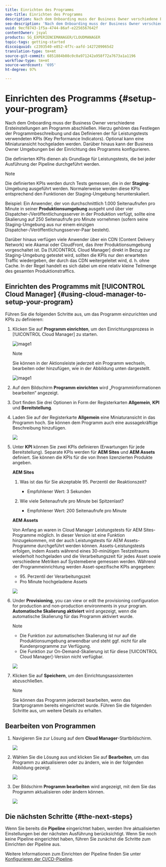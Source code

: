 ```yaml
---
title: Einrichten des Programms
seo-title: Einrichten des Programms
description: Nach dem Onboarding muss der Business Owner verschiedene Ersteinstellungen am Programm vornehmen.
seo-description: 'Nach dem Onboarding muss der Business Owner verschiedene Ersteinstellungen an Adobe AEM Cloud Manager vornehmen. Hierzu gehören das Festlegen der Programmbeschreibung und das Definieren der für Leistungstests verwendeten KPIs. '
uuid: 9ecf8743-1f5a-4744-86af-e2256567642f
contentOwner: jsyal
products: SG_EXPERIENCEMANAGER/CLOUDMANAGER
topic-tags: getting-started
discoiquuid: c2393540-e852-4f7c-aafd-1427209065d2
translation-type: tm+mt
source-git-commit: 6851884b08c0c0a971242a958f72a7673a1a1196
workflow-type: tm+mt
source-wordcount: '695'
ht-degree: 97%

---
```



# Einrichten des Programms {#setup-your-program}

Nach dem Onboarding muss der Business Owner verschiedene Ersteinstellungen am Programm abschließen. Hierzu gehören das Festlegen der Programmbeschreibung und das Definieren der für Leistungstests verwendeten KPIs (Key Performance Indicators). Optional kann eine Miniaturansicht hochgeladen werden. Darüber hinaus kann der Business Owner Umgebungen bei der Einrichtung des Programms konfigurieren.

Die definierten KPIs dienen als Grundlage für Leistungstests, die bei jeder Ausführung der Pipeline durchgeführt werden.

>[!NOTE]
>
>Die definierten KPIs werden durch Tests gemessen, die in der **Staging**-Umgebung ausgeführt werden. Normalerweise werden diese KPIs entsprechend den Funktionen der Staging-Umgebung herunterskaliert.
>
>Beispiel: Ein Anwender, der von durchschnittlich 1.000 Seitenaufrufen pro Minute in seiner **Produktionsumgebung** ausgeht und über vier Dispatcher-/Veröffentlichungsserver in der Produktion verfügt, sollte eine Skalierung auf 250 Seitenaufrufe pro Minute vornehmen (sofern seine Staging-Umgebung aus nur einem einzigen Dispatcher-/Veröffentlichungsserver-Paar besteht).
>
>Darüber hinaus verfügen viele Anwender über ein CDN (Content Delivery Network) wie Akamai oder CloudFront, das ihrer Produktionsumgebung vorgeschaltet ist. Da [!UICONTROL Cloud Manager] direkt in Bezug zur Staging-Umgebung getestet wird, sollten die KPIs nur den erwarteten Traffic wiedergeben, der durch das CDN weitergeleitet wird, d. h. ohne Cache. In der Regel handelt es sich dabei um eine relativ kleine Teilmenge des gesamten Produktionstraffics.

## Einrichten des Programms mit [!UICONTROL Cloud Manager] {#using-cloud-manager-to-setup-your-program}

Führen Sie die folgenden Schritte aus, um das Programm einzurichten und KPIs zu definieren:

1. Klicken Sie auf **Programm einrichten**, um den Einrichtungsprozess in [!UICONTROL Cloud Manager] zu starten.

   ![image1](assets/set-up-program/setup1.png)

   >[!NOTE]
   > Sie können in der Aktionsleiste jederzeit ein Programm wechseln, bearbeiten oder hinzufügen, wie in der Abbildung unten dargestellt.

   ![image1](assets/set-up-program/setup2.png)


1. Auf dem Bildschirm **Programm einrichten** wird „Programminformationen bearbeiten“ angezeigt.

1. Dort finden Sie drei Optionen in Form der Registerkarten **Allgemein**, **KPI** und **Bereitstellung**.

1. Laden Sie auf der Registerkarte **Allgemein** eine Miniaturansicht in das Programm hoch. Sie können dem Programm auch eine aussagekräftige Beschreibung hinzufügen.

   ![](assets/Setup_Program-General.png)

1. Unter **KPI** können Sie zwei KPIs definieren (Erwartungen für jede Bereitstellung). Separate KPIs werden für **AEM Sites** und **AEM Assets** definiert. Sie können die KPIs für die von Ihnen lizenzierten Produkte angeben.

   **AEM Sites**

   1. Was ist das für Sie akzeptable 95. Perzentil der Reaktionszeit?

      * Empfohlener Wert: 3 Sekunden
   1. Wie viele Seitenaufrufe pro Minute bei Spitzenlast?

      * Empfohlener Wert: 200 Seitenaufrufe pro Minute

   **AEM Assets**

   Von Anfang an waren in Cloud Manager Leistungstests für AEM Sites-Programme möglich. In dieser Version ist eine Funktion hinzugekommen, mit der auch Leistungstests für AEM Assets-Programme durchgeführt werden können. Assets-Leistungstests erfolgen, indem Assets während eines 30-minütigen Testzeitraums wiederholt hochgeladen und die Verarbeitungszeit für jedes Asset sowie verschiedene Metriken auf Systemebene gemessen werden.
Während der Programmeinrichtung werden Asset-spezifische KPIs angegeben:

   * 95. Perzentil der Verarbeitungszeit
   * Pro Minute hochgeladene Assets

   ![](assets/Setup_Program-KPIs.png)

1. Under **Provisioning**, you can view or edit the provisioning configuration for production and non-production environments in your program. **Automatische Skalierung aktiviert** wird angezeigt, wenn die automatische Skalierung für das Programm aktiviert wurde.

   >[!NOTE]
   >
   >* Die Funktion zur automatischen Skalierung ist nur auf die Produktionsumgebung anwendbar und steht ggf. nicht für alle Kundenprogramme zur Verfügung.
   >* Die Funktion zur On-Demand-Skalierung ist für diese [!UICONTROL Cloud Manager]-Version nicht verfügbar.


   ![](assets/Setup_Program-Provisioning.png)

1. Klicken Sie auf **Speichern**, um den Einrichtungsassistenten abzuschließen.

   >[!NOTE]
   >
   >Sie können das Programm jederzeit bearbeiten, wenn das Startprogramm bereits eingerichtet wurde. Führen Sie die folgenden Schritte aus, um weitere Details zu erhalten.

## Bearbeiten von Programmen

1. Navigieren Sie zur Lösung auf dem **Cloud Manager**-Startbildschirm.

   ![](assets/SetUpProgram5.png)

1. Wählen Sie die Lösung aus und klicken Sie auf **Bearbeiten**, um das Programm zu aktualisieren oder zu ändern, wie in der folgenden Abbildung gezeigt.

   ![](assets/SetUpProgram6.png)

1. Der Bildschirm **Programm bearbeiten** wird angezeigt, mit dem Sie das Programm aktualisieren oder ändern können.

   ![](assets/Editing_Program-screen3.png)

## Die nächsten Schritte {#the-next-steps}

Wenn Sie bereits die **Pipeline** eingerichtet haben, werden Ihre aktualisierten Einstellungen bei der nächsten Ausführung berücksichtigt. Wenn Sie noch keine Pipeline eingerichtet haben, führen Sie zunächst die Schritte zum Einrichten der Pipeline aus.

Weitere Informationen zum Einrichten der Pipeline finden Sie unter [Konfigurieren der CI/CD-Pipeline](https://helpx.adobe.com/de/experience-manager/cloud-manager/using/configuring-pipeline.html).
